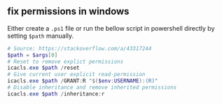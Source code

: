 ## fix permissions in windows
Either create a `.ps1` file or run the bellow script in powershell directly by setting `$path` manually.
```powershell
# Source: https://stackoverflow.com/a/43317244
$path = $args[0]
# Reset to remove explict permissions
icacls.exe $path /reset
# Give current user explicit read-permission
icacls.exe $path /GRANT:R "$($env:USERNAME):(R)"
# Disable inheritance and remove inherited permissions
icacls.exe $path /inheritance:r
```
